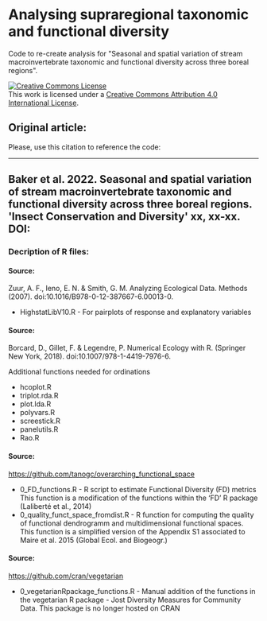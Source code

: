 # Analysing supraregional taxonomic and functional diversity

Code to re-create analysis for "Seasonal and spatial variation of stream macroinvertebrate taxonomic and functional diversity across three boreal regions".

<a rel="license" href="http://creativecommons.org/licenses/by/4.0/"><img alt="Creative Commons License" style="border-width:0" src="https://i.creativecommons.org/l/by/4.0/88x31.png" /></a><br />This work is licensed under a <a rel="license" href="http://creativecommons.org/licenses/by/4.0/">Creative Commons Attribution 4.0 International License</a>.

## Original article:
Please, use this citation to reference the code:

---
Baker et al. 2022. Seasonal and spatial variation of stream macroinvertebrate taxonomic and functional diversity across three boreal regions. 'Insect Conservation and Diversity' xx, xx-xx. DOI:
---

### Decription of R files:

#### Source:
Zuur, A. F., Ieno, E. N. & Smith, G. M. Analyzing Ecological Data. Methods (2007). doi:10.1016/B978-0-12-387667-6.00013-0.

* HighstatLibV10.R - For pairplots of response and explanatory variables

#### Source:
Borcard, D., Gillet, F. & Legendre, P. Numerical Ecology with R. (Springer New York, 2018). doi:10.1007/978-1-4419-7976-6.

Additional functions needed for ordinations
* hcoplot.R
* triplot.rda.R
* plot.lda.R
* polyvars.R
* screestick.R
* panelutils.R
* Rao.R

#### Source: 
https://github.com/tanogc/overarching_functional_space

* 0_FD_functions.R - R script to estimate Functional Diversity (FD) metrics This function is a modification of the functions within the ‘FD’ R package (Laliberté et al., 2014)
* 0_quality_funct_space_fromdist.R - R function for computing the quality of functional dendrogramm and multidimensional functional spaces. This function is a simplified version of the Appendix S1 associated to Maire et al. 2015 (Global Ecol. and Biogeogr.)

#### Source: 
https://github.com/cran/vegetarian

* 0_vegetarianRpackage_functions.R - Manual addition of the functions in the vegetarian R package - Jost Diversity Measures for Community Data. This package is no longer hosted on CRAN